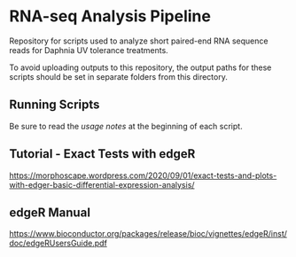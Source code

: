 # RNA-seq Analysis Pipeline
Repository for scripts used to analyze short paired-end RNA sequence reads for Daphnia UV tolerance treatments.

To avoid uploading outputs to this repository, the output paths for these scripts should be set in separate folders from this directory.

## Running Scripts
Be sure to read the *usage notes* at the beginning of each script.

## Tutorial - Exact Tests with edgeR
https://morphoscape.wordpress.com/2020/09/01/exact-tests-and-plots-with-edger-basic-differential-expression-analysis/

## edgeR Manual
https://www.bioconductor.org/packages/release/bioc/vignettes/edgeR/inst/doc/edgeRUsersGuide.pdf
